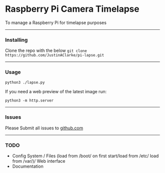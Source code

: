 
# Raspberry Pi Camera Timelapse

To manage a Raspberry Pi for timelapse purposes

---

### Installing
Clone the repo with the below
`git clone https://github.com/JustinAClarke/pi-lapse.git`

---

### Usage
```
python3 ./lapse.py
```
If you need a web preview of the latest image run:
```
python3 -m http.server
```

---

### Issues
Please Submit all issues to 
[github.com](https://github.com/JustinAClarke/pi-lapse.git)

---

### TODO 
 * Config System / Files (load from /boot/ on first start/load from /etc/ load from /var/)/ Web interface
 * Documentation

